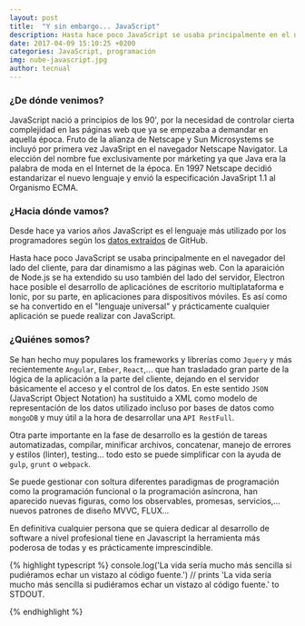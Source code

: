 ```yaml
---
layout: post
title:  "Y sin embargo... JavaScript"
description: Hasta hace poco JavaScript se usaba principalmente en el navegador del lado del cliente para dar dinamismo a las páginas web. Ahora se ha convertido en el lenguaje universal y prácticamente cualquier aplicación se puede realizar con JavaScript...
date: 2017-04-09 15:10:25 +0200
categories: JavaScript, programación
img: nube-javascript.jpg
author: tecnual
---
```


### ¿De dónde venimos?

JavaScript nació a principios de los 90', por la necesidad de controlar cierta complejidad
en las páginas web que ya se empezaba a demandar en aquella época. Fruto de la alianza de Netscape y Sun Microsystems
se incluyó por primera vez JavaSript en el navegador Netscape Navigator. La elección del nombre fue exclusivamente por márketing
ya que Java era la palabra de moda en el Internet de la época. En 1997 Netscape decidió estandarizar el nuevo lenguaje
y envió la especificación JavaSript 1.1 al Organismo ECMA.

### ¿Hacia dónde vamos?

Desde hace ya varios años JavaScript es el lenguaje más utilizado por los
programadores según los [datos extraídos](http://githut.info/) de GitHub.

Hasta hace poco JavaScript se usaba principalmente en el navegador del lado del cliente,
para dar dinamismo a las páginas web. Con la aparaición de Node.js se ha extendido su uso también del lado del servidor,
Electron hace posible el desarrollo de aplicaciónes de escritorio multiplataforma
e Ionic, por su parte, en aplicaciones para dispositivos móviles. Es así como se ha convertido en el "lenguaje universal"
y prácticamente cualquier aplicación se puede realizar con JavaScript.

### ¿Quiénes somos?

Se han hecho muy populares los frameworks y librerías como `Jquery` y más recientemente `Angular`, `Ember`, `React`,...
que han trasladado gran parte de la lógica de la aplicación a la parte del cliente,
dejando en el servidor básicamente el acceso y el control de los datos.
En este sentido `JSON` (JavaScript Object Notation) ha sustituido a XML como modelo de representación de los datos
utilizado incluso por bases de datos como `mongoDB` y muy útil a la hora de desarrollar
una `API RestFull`.

Otra parte importante en la fase de desarrollo es la gestión de tareas automatizadas, compilar, minificar archivos, concatenar,
manejo de errores y estilos (linter), testing...  todo esto se puede simplificar con la ayuda de `gulp`, `grunt` o `webpack`.

Se puede gestionar con soltura diferentes paradigmas de programación como la programación funcional o la
programación asíncrona, han aparecido nuevas figuras, como los observables,
promesas, servicios,... nuevos patrones de diseño MVVC, FLUX...

En definitiva cualquier persona que se quiera dedicar al desarrollo de software a nivel profesional
tiene en Javascript la herramienta más poderosa de todas y es prácticamente imprescindible.

{% highlight typescript %}
console.log('La vida sería mucho más sencilla si pudiéramos echar un vistazo al código fuente.')
// prints 'La vida sería mucho más sencilla si pudiéramos echar un vistazo al código fuente.' to STDOUT.

{% endhighlight %}
